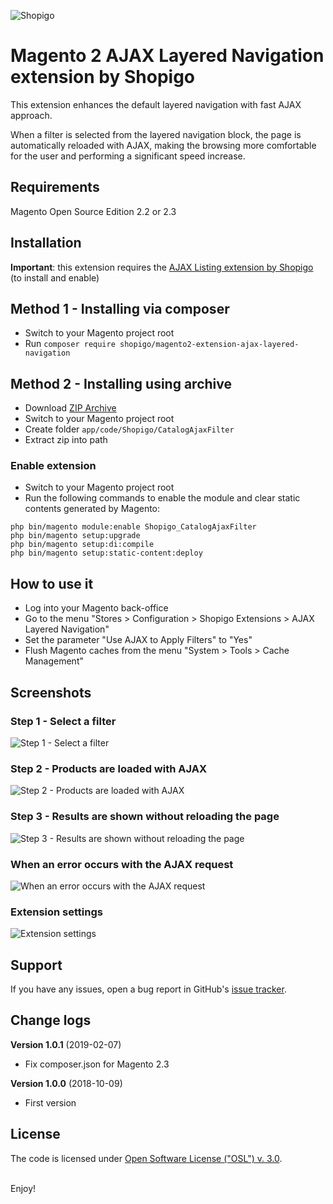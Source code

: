 ![Shopigo](https://i.imgur.com/7Ctkn7X.png)

# Magento 2 AJAX Layered Navigation extension by Shopigo

This extension enhances the default layered navigation with fast AJAX approach.

When a filter is selected from the layered navigation block, the page is automatically reloaded with AJAX, making the browsing more comfortable for the user and performing a significant speed increase.

## Requirements

Magento Open Source Edition 2.2 or 2.3

## Installation

**Important**: this extension requires the [AJAX Listing extension by Shopigo](https://github.com/acharrex/magento2-extension-ajax-listing) (to install and enable)

## Method 1 - Installing via composer

- Switch to your Magento project root
- Run `composer require shopigo/magento2-extension-ajax-layered-navigation`

## Method 2 - Installing using archive

- Download [ZIP Archive](https://github.com/acharrex/magento2-extension-ajax-layered-navigation/archive/master.zip)
- Switch to your Magento project root
- Create folder `app/code/Shopigo/CatalogAjaxFilter`
- Extract zip into path

### Enable extension

- Switch to your Magento project root
- Run the following commands to enable the module and clear static contents generated by Magento:
```
php bin/magento module:enable Shopigo_CatalogAjaxFilter
php bin/magento setup:upgrade
php bin/magento setup:di:compile
php bin/magento setup:static-content:deploy
```

## How to use it

- Log into your Magento back-office
- Go to the menu "Stores > Configuration > Shopigo Extensions > AJAX Layered Navigation"
- Set the parameter "Use AJAX to Apply Filters" to "Yes"
- Flush Magento caches from the menu "System > Tools > Cache Management"

## Screenshots

### Step 1 - Select a filter

![Step 1 - Select a filter](https://i.imgur.com/jDPVa2X.jpg)

### Step 2 - Products are loaded with AJAX

![Step 2 - Products are loaded with AJAX](https://i.imgur.com/fakUHbA.jpg)

### Step 3 - Results are shown without reloading the page

![Step 3 - Results are shown without reloading the page](https://i.imgur.com/ciYwpBf.jpg)

### When an error occurs with the AJAX request

![When an error occurs with the AJAX request](https://i.imgur.com/EtClLr3.jpg)

### Extension settings

![Extension settings](https://i.imgur.com/r5fSNHc.jpg)

## Support

If you have any issues, open a bug report in GitHub's [issue tracker](https://github.com/acharrex/magento2-extension-ajax-layered-navigation/issues).

## Change logs

**Version 1.0.1** (2019-02-07)
- Fix composer.json for Magento 2.3

**Version 1.0.0** (2018-10-09)
- First version

## License

The code is licensed under [Open Software License ("OSL") v. 3.0](http://opensource.org/licenses/osl-3.0.php).

<br/>Enjoy!
